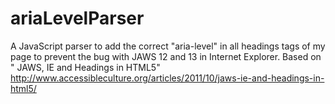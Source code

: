 ariaLevelParser
===============

A JavaScript parser to add the correct "aria-level" in all headings tags of my page to prevent the bug with JAWS 12 and 13 in Internet Explorer. Based on "
JAWS, IE and Headings in HTML5" http://www.accessibleculture.org/articles/2011/10/jaws-ie-and-headings-in-html5/
